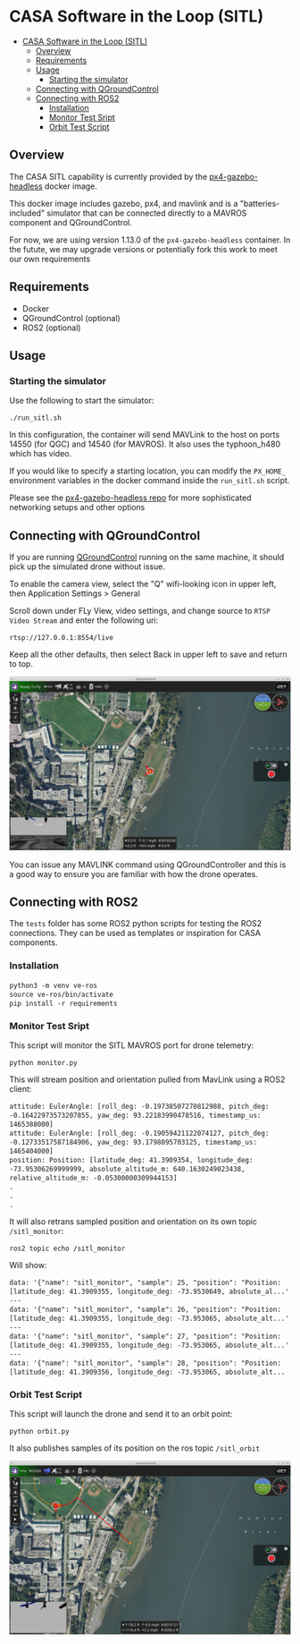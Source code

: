# CASA Software in the Loop (SITL)

- [CASA Software in the Loop (SITL)](#casa-software-in-the-loop-sitl)
  - [Overview](#overview)
  - [Requirements](#requirements)
  - [Usage](#usage)
    - [Starting the simulator](#starting-the-simulator)
  - [Connecting  with QGroundControl](#connecting--with-qgroundcontrol)
  - [Connecting with ROS2](#connecting-with-ros2)
    - [Installation](#installation)
    - [Monitor Test Sript](#monitor-test-sript)
    - [Orbit Test Script](#orbit-test-script)

## Overview

The CASA SITL capability is currently provided by the [px4-gazebo-headless](https://github.com/JonasVautherin/px4-gazebo-headless) docker image.

This docker image includes gazebo, px4, and mavlink and is a "batteries-included" simulator that can be connected directly to a MAVROS component and QGroundControl.

For now, we are using version 1.13.0 of the `px4-gazebo-headless` container.  In the futute, we may upgrade versions or potentially fork this work to meet our own requirements

## Requirements

  * Docker
  * QGroundControl (optional)
  * ROS2 (optional)

## Usage

### Starting the simulator

Use the following to start the simulator:

```
./run_sitl.sh
```

In this configuration, the container will send MAVLink to the host on ports 14550 (for QGC) and 14540 (for MAVROS).
It also uses the typhoon_h480 which has video.


If you would like to specify a starting location, you can modify the `PX_HOME_` environment variables in the docker command inside the `run_sitl.sh` script.

Please see the [px4-gazebo-headless repo](https://github.com/JonasVautherin/px4-gazebo-headless) for more sophisticated networking setups and other options

## Connecting  with QGroundControl

If you are running [QGroundControl](https://docs.qgroundcontrol.com/master/en/getting_started/download_and_install.html) running on the same machine, it should pick up the simulated drone without issue.

To enable the camera view, select the "Q" wifi-looking icon in upper left, then Application Settings > General

Scroll down under FLy View, video settings, and change source to `RTSP Video Stream` and enter the following uri:

```
rtsp://127.0.0.1:8554/live 
```

Keep all the other defaults, then select Back in upper left to save and return to top.

![](qgsview.png)


You can issue any MAVLINK command using QGroundController and this is a good way to ensure you are familiar with how the drone operates.

## Connecting with ROS2

The `tests` folder has some ROS2 python scripts for testing the ROS2 connections.  They can be used as templates or inspiration for CASA components.

### Installation

```
python3 -m venv ve-ros
source ve-ros/bin/activate
pip install -r requirements
```

### Monitor Test Sript

This script will monitor the SITL MAVROS port for drone telemetry:

```
python monitor.py
```

This will stream position and orientation pulled from MavLink using a ROS2 client:

```
attitude: EulerAngle: [roll_deg: -0.19738507270812988, pitch_deg: -0.16422973573207855, yaw_deg: 93.22183990478516, timestamp_us: 1465388000]
attitude: EulerAngle: [roll_deg: -0.19059421122074127, pitch_deg: -0.12733517587184906, yaw_deg: 93.1798095703125, timestamp_us: 1465404000]
position: Position: [latitude_deg: 41.3909354, longitude_deg: -73.95306269999999, absolute_altitude_m: 640.1630249023438, relative_altitude_m: -0.05300000309944153]
.
.
.    
```

It will also retrans sampled position and orientation on its own topic `/sitl_monitor`:


```
ros2 topic echo /sitl_monitor
```

Will show:


```
data: '{"name": "sitl_monitor", "sample": 25, "position": "Position: [latitude_deg: 41.3909355, longitude_deg: -73.9530649, absolute_al...'
---
data: '{"name": "sitl_monitor", "sample": 26, "position": "Position: [latitude_deg: 41.3909355, longitude_deg: -73.953065, absolute_alt...'
---
data: '{"name": "sitl_monitor", "sample": 27, "position": "Position: [latitude_deg: 41.3909355, longitude_deg: -73.953065, absolute_alt...'
---
data: '{"name": "sitl_monitor", "sample": 28, "position": "Position: [latitude_deg: 41.3909356, longitude_deg: -73.953065, absolute_alt...    
```

### Orbit Test Script

This script will launch the drone and send it to an orbit point:

```
python orbit.py
```

It also publishes samples of its position on the ros topic `/sitl_orbit`

![](orbit.png)
